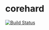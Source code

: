 # corehard
[![Build Status](https://travis-ci.org/fenix0xf/corehard.svg?branch=master)](https://travis-ci.org/fenix0xf/corehard)
